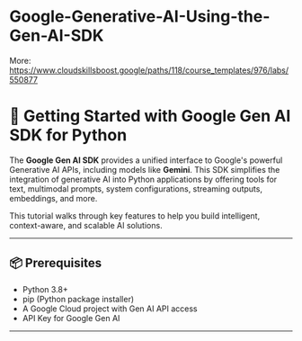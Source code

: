 # Google-Generative-AI-Using-the-Gen-AI-SDK
More: https://www.cloudskillsboost.google/paths/118/course_templates/976/labs/550877

# 🚀 Getting Started with Google Gen AI SDK for Python

The **Google Gen AI SDK** provides a unified interface to Google's powerful Generative AI APIs, including models like **Gemini**. This SDK simplifies the integration of generative AI into Python applications by offering tools for text, multimodal prompts, system configurations, streaming outputs, embeddings, and more.

This tutorial walks through key features to help you build intelligent, context-aware, and scalable AI solutions.

---

## 📦 Prerequisites

- Python 3.8+
- pip (Python package installer)
- A Google Cloud project with Gen AI API access
- API Key for Google Gen AI

---


